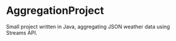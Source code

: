 # AggregationProject
Small project written in Java, aggregating JSON weather data using Streams API.
